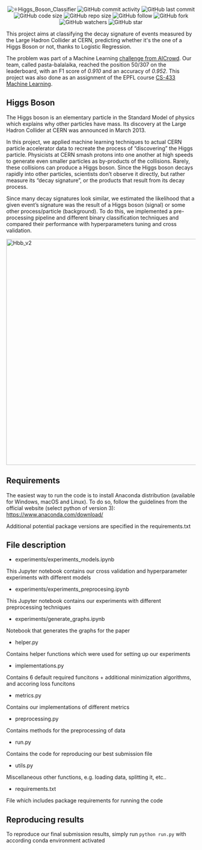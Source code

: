 <p align="center">
  <img alt="⚛️Higgs_Boson_Classifier" src="https://user-images.githubusercontent.com/62103572/183050158-52a3122b-35c2-4357-929a-f568c7a0ec38.png">
  <img alt="GitHub commit activity" src="https://img.shields.io/github/commit-activity/y/EliaFantini/-Higgs-Boson-Classifier-using-LHC-CERN-data">
  <img alt="GitHub last commit" src="https://img.shields.io/github/last-commit/EliaFantini/-Higgs-Boson-Classifier-using-LHC-CERN-data">
  <img alt="GitHub code size" src="https://img.shields.io/github/languages/code-size/EliaFantini/-Higgs-Boson-Classifier-using-LHC-CERN-data">
  <img alt="GitHub repo size" src="https://img.shields.io/github/repo-size/EliaFantini/-Higgs-Boson-Classifier-using-LHC-CERN-data">
  <img alt="GitHub follow" src="https://img.shields.io/github/followers/EliaFantini?label=Follow">
  <img alt="GitHub fork" src="https://img.shields.io/github/forks/EliaFantini/-Higgs-Boson-Classifier-using-LHC-CERN-data?label=Fork">
  <img alt="GitHub watchers" src="https://img.shields.io/github/watchers/EliaFantini/-Higgs-Boson-Classifier-using-LHC-CERN-data?abel=Watch">
  <img alt="GitHub star" src="https://img.shields.io/github/stars/EliaFantini/-Higgs-Boson-Classifier-using-LHC-CERN-data?style=social">
</p>


This project aims at classifying the decay signature of events measured by the Large Hadron Collider at CERN, predicting whether it's the one of a Higgs Boson or not, thanks to Logistic Regression.

The problem was part of a Machine Learning [challenge from AICrowd](https://www.aicrowd.com/challenges/epfl-machine-learning-higgs). Our team, called pasta-balalaika, reached the position 50/307 on the leaderboard, with an F1 score of *0.910* and an accuracy	of *0.952*. This project was also done as an assignment of the EPFL course [CS-433 Machine Learning](https://edu.epfl.ch/coursebook/en/machine-learning-CS-433).

## Higgs Boson
The Higgs boson is an elementary particle in the Standard Model of physics which explains why other particles
have mass. Its discovery at the Large Hadron Collider at CERN was announced in March 2013. 

In this project, we applied machine learning techniques to actual CERN particle accelerator data to recreate the process of
“discovering” the Higgs particle. Physicists at CERN smash protons into one another at
high speeds to generate even smaller particles as by-products of the collisions. Rarely, these collisions can produce
a Higgs boson. Since the Higgs boson decays rapidly into other particles, scientists don’t observe it directly,
but rather measure its “decay signature”, or the products that result from its decay process. 

Since many decay signatures look similar, we estimated the likelihood that a given event’s signature was the result of a
Higgs boson (signal) or some other process/particle (background). To do this, we implemented a pre-processing pipeline and different binary classification
techniques and compared their performance with hyperparameters tuning and cross validation.

<img width="600" alt="Hbb_v2" src="https://user-images.githubusercontent.com/62103572/183052578-ba8910b8-ba31-46d8-b5b0-96048ff90941.png">

## Requirements

The easiest way to run the code is to install
Anaconda distribution (available for Windows, macOS and
Linux). To do so, follow the guidelines from the official
website (select python of version 3): https://www.anaconda.com/download/

Additional potential package versions are specified in the requirements.txt

## File description

- experiments/experiments_models.ipynb 

This Jupyter notebook contains our cross validation and hyperparameter experiments with different models

- experiments/experiments_preprocesing.ipynb

This Jupyter notebook contains our experiments with different preprocessing techniques

- experiments/generate_graphs.ipynb

Notebook that generates the graphs for the paper

- helper.py

Contains helper functions which were used for setting up our experiments  

- implementations.py

Contains 6 default required funcitons + additional minimization algorithms, and accoring loss funcitons 

- metrics.py

Contains our implementations of different metrics

- preprocessing.py

Contains methods for the preprocessing of data 

- run.py

Contains the code for reproducing our best submission file

- utils.py

Miscellaneous other functions, e.g. loading data, splitting it, etc..

- requirements.txt

File which includes package requirements for running the code

## Reproducing results

To reproduce our final submission results, simply run `python run.py` with according conda environment activated
